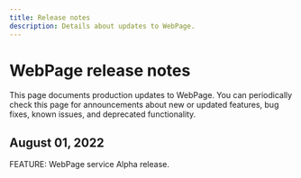 ```yaml
---
title: Release notes
description: Details about updates to WebPage.
---
```


# WebPage release notes

This page documents production updates to WebPage. You can periodically check this page for announcements about new or updated features, bug fixes, known issues, and deprecated functionality.

## August 01, 2022

FEATURE: WebPage service Alpha release.
